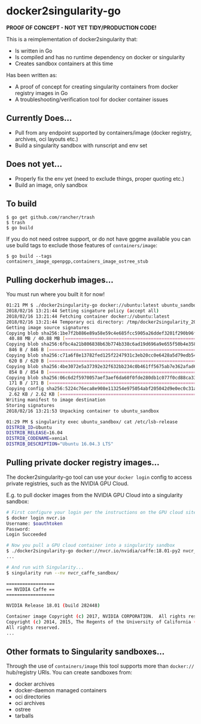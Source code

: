 # docker2singularity-go

**PROOF OF CONCEPT - NOT YET TIDY/PRODUCTION CODE!**


This is a reimplementation of docker2singularity that:

  * Is written in Go
  * Is compiled and has no runtime dependency on docker or singularity
  * Creates sandbox containers at this time
  
Has been written as:

  * A proof of concept for creating singularity containers from docker registry
    images in Go
  * A troubleshooting/verification tool for docker container issues 


## Currently Does...

  * Pull from any endpoint supported by containers/image (docker registry, archives, oci layouts etc.) 
  * Build a singularity sandbox with runscript and env set
  
## Does not yet...

  * Properly fix the env yet (need to exclude things, proper quoting etc.)
  * Build an image, only sandbox

## To build

```
$ go get github.com/rancher/trash
$ trash
$ go build
```
If you do not need ostree support, or do not have gpgme available you can use
build tags to exclude those features of `containers/image`:

```
$ go build --tags containers_image_openpgp,containers_image_ostree_stub
```


## Pulling dockerhub images...

You must run where you built it for now!


```bash
01:21 PM $ ./docker2singularity-go docker://ubuntu:latest ubuntu_sandbox 
2018/02/16 13:21:44 Setting singature policy (accept all) 
2018/02/16 13:21:44 Fetching container docker://ubuntu:latest 
2018/02/16 13:21:44 Temporary oci directory: /tmp/docker2singularity_208402548 
Getting image source signatures
Copying blob sha256:1be7f2b886e89a58e59c4e685fcc5905a26ddef3201f290b96f1eff7d778e122
 40.88 MB / 40.88 MB [======================================================] 6s
Copying blob sha256:6fbc4a21b806838b63b774b338c6ad19d696a9e655f50b4e358cc4006c3baa79
 846 B / 846 B [============================================================] 0s
Copying blob sha256:c71a6f8e13782fed125f2247931c3eb20cc0e6428a5d79edb546f1f1405f0e49
 620 B / 620 B [============================================================] 0s
Copying blob sha256:4be3072e5a37392e32f632bb234c0b461ff5675ab7e362afad6359fbd36884af
 854 B / 854 B [============================================================] 0s
Copying blob sha256:06c6d2f5970057aef3aef6da60f0fde280db1c077f0cd88ca33ec1a70a9c7b58
 171 B / 171 B [============================================================] 0s
Copying config sha256:5224c76eca8e908e113254e975054abf205042d9e0ec0c31aba981b28dde9b4b
 2.62 KB / 2.62 KB [========================================================] 0s
Writing manifest to image destination
Storing signatures
2018/02/16 13:21:53 Unpacking container to ubuntu_sandbox 

01:29 PM $ singularity exec ubuntu_sandbox/ cat /etc/lsb-release
DISTRIB_ID=Ubuntu
DISTRIB_RELEASE=16.04
DISTRIB_CODENAME=xenial
DISTRIB_DESCRIPTION="Ubuntu 16.04.3 LTS"
```

## Pulling private docker registry images...

The docker2singularity-go tool can use your `docker login` config to access private
registries, such as the NVIDIA GPU Cloud.

E.g. to pull docker images from the NVIDIA GPU Cloud into a singularity sandbox:

```sh
# First configure your login per the instructions on the GPU cloud site: 
$ docker login nvcr.io
Username: $oauthtoken
Password:
Login Succeeded

# Now you pull a GPU cloud container into a singularity sandbox
$ ./docker2singularity-go docker://nvcr.io/nvidia/caffe:18.01-py2 nvcr_caffe_sandbox/
...

# And run with Singularity...
$ singularity run --nv nvcr_caffe_sandbox/

==================
== NVIDIA Caffe ==
==================

NVIDIA Release 18.01 (build 282448)

Container image Copyright (c) 2017, NVIDIA CORPORATION.  All rights reserved.
Copyright (c) 2014, 2015, The Regents of the University of California (Regents)
All rights reserved.
...
```

## Other formats to Singularity sandboxes...

Through the use of `containers/image` this tool supports more than `docker://`
hub/registry URIs. You can create sandboxes from:

  - docker archives
  - docker-daemon managed containers
  - oci directories
  - oci archives
  - ostree
  - tarballs

